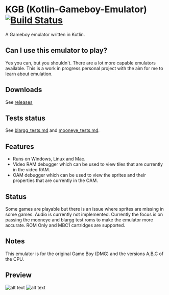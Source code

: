 # KGB (Kotlin-Gameboy-Emulator) [![Build Status](https://travis-ci.org/stan-roelofs/Kotlin-Gameboy-Emulator.svg?branch=master)](https://travis-ci.org/stan-roelofs/Kotlin-Gameboy-Emulator)
A Gameboy emulator written in Kotlin.

## Can I use this emulator to play?
Yes you can, but you shouldn't. There are a lot more capable emulators available. 
This is a work in progress personal project with the aim for me to learn about emulation.

## Downloads
See [releases](https://github.com/stan-roelofs/Kotlin-Gameboy-Emulator/releases)

## Tests status
See [blargg_tests.md](blargg_tests.md) and [mooneye_tests.md](mooneye_tests.md).

## Features
- Runs on Windows, Linux and Mac.
- Video RAM debugger which can be used to view tiles that are currently in the video RAM.
- OAM debugger which can be used to view the sprites and their properties that are currently in the OAM.

## Status
Some games are playable but there is an issue where sprites are missing in some games. Audio is currently not implemented. Currently the focus is on passing the mooneye and blargg test roms to make the emulator more accurate. ROM Only and MBC1 cartridges are supported.

## Notes
This emulator is for the original Game Boy (DMG) and the versions A,B,C of the CPU.

## Preview
![alt text](https://media.giphy.com/media/51WvJVuSGZAu9jbbLM/giphy.gif)
![alt text](https://media.giphy.com/media/5t3Mqb7Ivzf5Kcsl15/giphy.gif)
